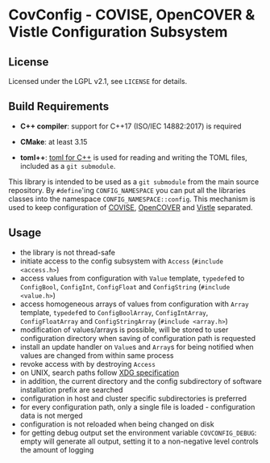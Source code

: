 CovConfig - COVISE, OpenCOVER & Vistle Configuration Subsystem
==============================================================

License
-------

Licensed under the LGPL v2.1, see `LICENSE` for details.

Build Requirements
------------------

- **C++ compiler**:
  support for C++17 (ISO/IEC 14882:2017) is required

- **CMake**:
  at least 3.15

- **toml++**:
  [toml for C++](https://marzer.github.io/tomlplusplus/index.html) is used for reading and writing the TOML files, included as a `git submodule`.

This library is intended to be used as a `git submodule` from the main source repository.
By `#define`'ing `CONFIG_NAMESPACE` you can put all the libraries classes into the namespace `CONFIG_NAMESPACE::config`. This mechanism is used to
keep configuration of [COVISE](https://www.hlrs.de/covise/), [OpenCOVER](https://www.hlrs.de/opencover/) and [Vistle](https://vistle.io) separated.

Usage
-----

- the library is not thread-safe
- initiate access to the config subsystem with `Access` (`#include <access.h>`)
- access values from configuration with `Value` template, `typedef`ed to `ConfigBool`, `ConfigInt`, `ConfigFloat` and `ConfigString` (`#include <value.h>`)
- access homogeneous arrays of values from configuration with `Array` template, `typedef`ed to `ConfigBoolArray`, `ConfigIntArray`, `ConfigFloatArray` and `ConfigStringArray` (`#include <array.h>`)
- modification of values/arrays is possible, will be stored to user configuration directory when saving of configuration path is requested
- install an update handler on `Value`s and `Array`s for being notified when values are changed from within same process
- revoke access with by destroying `Access`
- on UNIX, search paths follow [XDG specification](https://specifications.freedesktop.org/basedir-spec/basedir-spec-latest.html)
- in addition, the current directory and the config subdirectory of software installation prefix are searched
- configuration in host and cluster specific subdirectories is preferred
- for every configuration path, only a single file is loaded - configuration data is not merged
- configuration is not reloaded when being changed on disk
- for getting debug output set the environment variable `COVCONFIG_DEBUG`: empty will generate all output, setting it to a non-negative level controls the amount of logging
